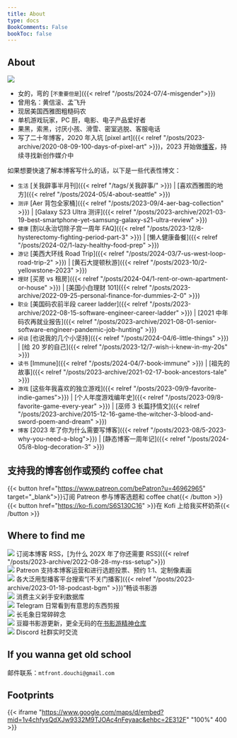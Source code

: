 ```yaml
---
title: About
type: docs
BookComments: False
bookToc: false
---
```



## About
![](https://douchi.sfo3.cdn.digitaloceanspaces.com/blog/dino_statict.png)
- 女的，弯的 [`不重要但是`]({{< relref "/posts/2024-07/4-misgender">}})
- 曾用名：黄信滚、孟飞升
- 现居美国西雅图粗糙码农
- 单机游戏玩家，PC 厨，电影、电子产品爱好者
- 果黑，索黑，讨厌小孩、滑雪、密室逃脱、客服电话
- 写了二十年博客，2020 年入坑 [pixel art]({{< relref "/posts/2023-archive/2020-08-09-100-days-of-pixel-art" >}})，2023 开始做[播客](https://blog.douchi.space/podcast-bgm)，持续寻找新创作媒介中

如果想要快速了解本博客写什么的话，以下是一些代表性博文：
- `生活` [关我辟事半月刊]({{< relref "/tags/关我辟事/" >}}) | [喜欢西雅图的地方]({{< relref "/posts/2024-05/4-about-seattle" >}})
- `测评` [Aer 背包全家桶]({{< relref "/posts/2023-09/4-aer-bag-collection" >}}) | [Galaxy S23 Ultra 测评]({{< relref "/posts/2023-archive/2021-03-19-best-smartphone-yet-samsung-galaxy-s21-ultra-review" >}})
- `健康` [割以永治切除子宫一周年 FAQ]({{< relref "/posts/2023-12/8-hysterectomy-fighting-period-part-3" >}}) | [懒人健康备餐]({{< relref "/posts/2024-02/1-lazy-healthy-food-prep" >}})
- `游记` [美西大环线 Road Trip]({{< relref "/posts/2024-03/7-us-west-loop-road-trip-2" >}}) | [黄石大提顿秋游]({{< relref "/posts/2023-10/2-yellowstone-2023" >}})
- `理财` [买房 vs 租房]({{< relref "/posts/2024-04/1-rent-or-own-apartment-or-house" >}}) | [美国小白理财 101]({{< relref "/posts/2023-archive/2022-09-25-personal-finance-for-dummies-2-0" >}})
- `职业` [美国码农前半段 career ladder]({{< relref "/posts/2023-archive/2022-08-15-software-engineer-career-ladder" >}}) | [2021 中年码农再就业报告]({{< relref "/posts/2023-archive/2021-08-01-senior-software-engineer-pandemic-job-hunting" >}})
- `闲谈` [也说我的几个小坚持]({{< relref "/posts/2024-04/6-little-things" >}}) | [给 20 岁的自己]({{< relref "/posts/2023-12/7-wish-i-knew-in-my-20s" >}})
- `读书` [Immune]({{< relref "/posts/2024-04/7-book-immune" >}}) | [祖先的故事]({{< relref "/posts/2023-archive/2021-02-17-book-ancestors-tale" >}})
- `游戏` [这些年我喜欢的独立游戏]({{< relref "/posts/2023-09/9-favorite-indie-games">}}) | [个人年度游戏编年史]({{< relref "/posts/2023-09/8-favorite-game-every-year" >}}) | [巫师 3 长篇抒情文]({{< relref "/posts/2023-archive/2015-12-16-game-the-witcher-3-blood-and-sword-poem-and-dream" >}})
- `博客` [2023 年了你为什么需要写博客]({{< relref "/posts/2023-08/5-2023-why-you-need-a-blog">}}) | [静态博客一周年记]({{< relref "/posts/2024-05/8-blog-decoration-3" >}})

## 支持我的博客创作或预约 coffee chat
{{< button href="https://www.patreon.com/bePatron?u=46962965" target="_blank">}}订阅 Patreon 参与博客选题和 coffee chat{{< /button >}}
{{< button href="https://ko-fi.com/S6S130C16" >}}在 Kofi 上给我买杯奶茶{{< /button >}}

## Where to find me
[![](https://douchi.sfo3.cdn.digitaloceanspaces.com/random/logo/rss.png)](https://blog.douchi.space/index.xml) 订阅本博客 RSS，[为什么 202X 年了你还需要 RSS]({{< relref "/posts/2023-archive/2022-08-28-my-rss-setup">}}) \
[![](https://douchi.sfo3.cdn.digitaloceanspaces.com/random/logo/patreon.png)](https://www.patreon.com/bePatron?u=46962965) Patreon 支持本博客运营和进行选题投票、预约 1:1、定制像素画 \
[![](https://douchi.sfo3.cdn.digitaloceanspaces.com/random/logo/spotify.png)](https://open.spotify.com/show/3146ubWByIlxIPNNfTBCFZ) 各大泛用型播客平台搜索“[不关门播客]({{< relref "/posts/2023-archive/2023-01-18-podcast-bgm" >}})”畅谈书影游 \
[![](https://douchi.sfo3.cdn.digitaloceanspaces.com/random/logo/notion.png)](https://mtfront.notion.site/mtfront-shopping-reviews-e568ee6ebaa44b5da146cbe4ac4663eb) 消费主义剁手安利数据库 \
[![](https://douchi.sfo3.cdn.digitaloceanspaces.com/random/logo/telegram.png)](https://t.me/mtfront) Telegram 日常看到有意思的东西剪报 \
[![](https://douchi.sfo3.cdn.digitaloceanspaces.com/random/logo/mastodon.png)](https://douchi.space/@mtfront) 长毛象日常碎碎念 \
[![](https://douchi.sfo3.cdn.digitaloceanspaces.com/random/logo/douban.png)](https://www.douban.com/people/mfcndw/) 豆瓣书影游更新，更全无码的在[书影游精神仓库](https://mtfront.notion.site/2485c762efe040b988531aaa3e45ad25) \
[![](https://douchi.sfo3.cdn.digitaloceanspaces.com/random/logo/discord.png)](https://discord.gg/cESS4JpsdG) Discord 社群实时交流

## If you wanna get old school 
邮件联系：`mtfront.douchi@gmail.com`

## Footprints
{{< iframe "https://www.google.com/maps/d/embed?mid=1v4chfysQdXJw9332M9TJOAc4nFeyaac&ehbc=2E312F" "100%" 400 >}}